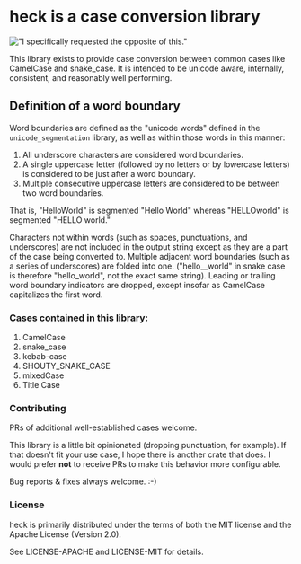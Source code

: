 # **heck** is a case conversion library

!["I specifically requested the opposite of this."](https://github.com/withoutboats/heck/blob/master/no_step_on_snek.png)

This library exists to provide case conversion between common cases like
CamelCase and snake_case. It is intended to be unicode aware, internally,
consistent, and reasonably well performing.

## Definition of a word boundary

Word boundaries are defined as the "unicode words" defined in the
`unicode_segmentation` library, as well as within those words in this manner:

1. All underscore characters are considered word boundaries.
2. A single uppercase letter (followed by no letters or by lowercase letters)
is considered to be just after a word boundary.
3. Multiple consecutive uppercase letters are considered to be between two
word boundaries.

That is, "HelloWorld" is segmented "Hello World" whereas "HELLOworld" is
segmented "HELLO world."

Characters not within words (such as spaces, punctuations, and underscores)
are not included in the output string except as they are a part of the case
being converted to. Multiple adjacent word boundaries (such as a series of
underscores) are folded into one. ("hello__world" in snake case is therefore
"hello_world", not the exact same string). Leading or trailing word boundary
indicators are dropped, except insofar as CamelCase capitalizes the first word.

### Cases contained in this library:

1. CamelCase
2. snake_case
3. kebab-case
4. SHOUTY_SNAKE_CASE
5. mixedCase
6. Title Case


### Contributing

PRs of additional well-established cases welcome.

This library is a little bit opinionated (dropping punctuation, for example).
If that doesn't fit your use case, I hope there is another crate that does. I
would prefer **not** to receive PRs to make this behavior more configurable.

Bug reports & fixes always welcome. :-)

### License

heck is primarily distributed under the terms of both the MIT license and the
Apache License (Version 2.0).

See LICENSE-APACHE and LICENSE-MIT for details.

